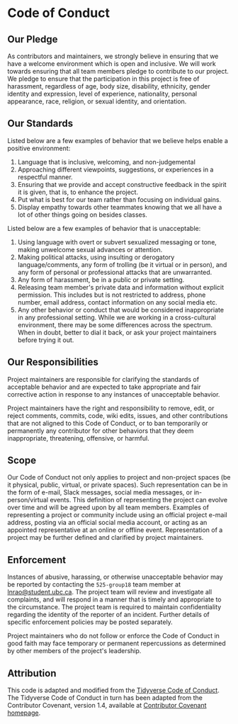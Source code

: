 # Code of Conduct

## Our Pledge

As contributors and maintainers, we strongly believe in ensuring that we have a welcome environment which is open and inclusive. We will work towards ensuring that all team members pledge to contribute to our project. We pledge to ensure that the participation in this project is free of harassment, regardless of age, body size, disability, ethnicity, gender identity and expression, level of experience, nationality, personal appearance, race, religion, or sexual identity, and orientation.

## Our Standards

Listed below are a few examples of behavior that we believe helps enable a positive environment:
1. Language that is inclusive, welcoming, and non-judgemental
2. Approaching different viewpoints, suggestions, or experiences in a respectful manner. 
3. Ensuring that we provide and accept constructive feedback in the spirit it is given, that is, to enhance the project. 
4. Put what is best for our team rather than focusing on individual gains.
5. Display empathy towards other teammates knowing that we all have a lot of other things going on besides classes. 


Listed below are a few examples of behavior that is unacceptable:
1. Using language with overt or subvert sexualized messaging or tone, making unwelcome sexual advances or attention. 
2. Making political attacks, using insulting or derogatory language/comments, any form of trolling (be it virtual or in person), and any form of personal or professional attacks that are unwarranted.
3. Any form of harassment, be in a public or private setting.
4. Releasing team member's private data and information without explicit permission. This includes but is not restricted to address, phone number, email address, contact information on any social media etc.
5. Any other behavior or conduct that would be considered inappropriate in any professional setting. While we are working in a cross-cultural environment, there may be some differences across the spectrum. When in doubt, better to dial it back, or ask your project maintainers before trying it out. 

## Our Responsibilities

Project maintainers are responsible for clarifying the standards of acceptable behavior and are expected to take appropriate and fair corrective action in response to any instances of unacceptable behavior.

Project maintainers have the right and responsibility to remove, edit, or reject comments, commits, code, wiki edits, issues, and other contributions that are not aligned to this Code of Conduct, or to ban temporarily or permanently any contributor for other behaviors that they deem inappropriate, threatening, offensive, or harmful.

## Scope

Our Code of Conduct not only applies to project and non-project spaces (be it physical, public, virtual, or private spaces). Such representation can be in the form of e-mail, Slack messages, social media messages, or in-person/virtual events. This definition of representing the project can evolve over time and will be agreed upon by all team members. Examples of representing a project or community include using an official project e-mail address, posting via an official social media account, or acting as an appointed representative at an online or offline event. Representation of a project may be further defined and clarified by project maintainers.

## Enforcement

Instances of abusive, harassing, or otherwise unacceptable behavior may be reported by contacting the `525-group18` team member at <lnrao@student.ubc.ca>. The project team will review and investigate all complaints, and will respond in a manner that is timely and appropriate to the circumstance. The project team is required to maintain confidentiality regarding the identity of the reporter of an incident. Further details of specific enforcement policies may be posted separately.

Project maintainers who do not follow or enforce the Code of Conduct in good faith may face temporary or permanent repercussions as determined by other members of the project's leadership.


## Attribution

This code is adapted and modified from the [Tidyverse Code of Conduct](https://github.com/tidyverse/tidyverse.org/blob/master/CODE_OF_CONDUCT.md). The Tidyverse Code of Conduct in turn has been adapted from the Contributor Covenant, version 1.4, available at [Contributor Covenant homepage](http://contributor-covenant.org/version/1/4). 
